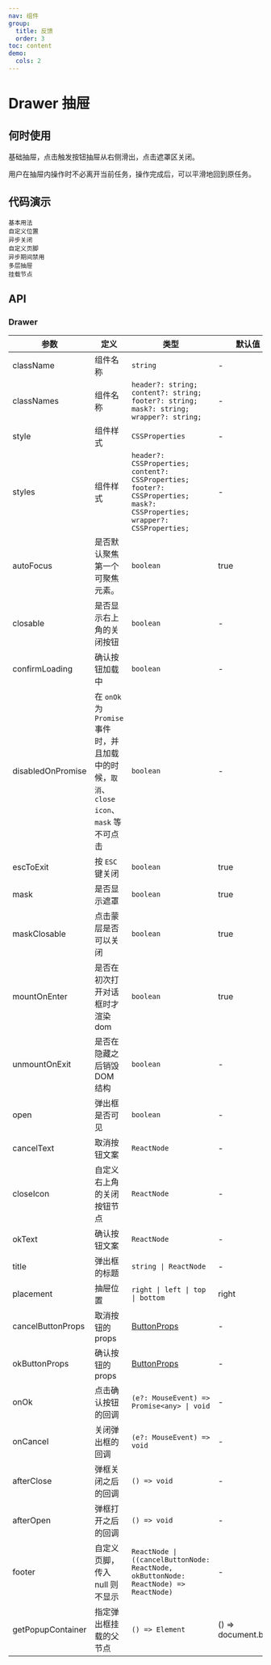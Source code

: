 ```yaml
---
nav: 组件
group:
  title: 反馈
  order: 3
toc: content
demo:
  cols: 2
---
```


# Drawer 抽屉

## 何时使用

基础抽屉，点击触发按钮抽屉从右侧滑出，点击遮罩区关闭。

用户在抽屉内操作时不必离开当前任务，操作完成后，可以平滑地回到原任务。

## 代码演示

<code src="../../packages/ui/examples/drawer/basic.tsx" description="基础抽屉，点击触发按钮抽屉从右侧滑出，点击遮罩区关闭。">基本用法</code>  
<code src="../../packages/ui/examples/drawer/placement.tsx" description="自定义位置，点击触发按钮抽屉从相应的位置滑出。">自定义位置</code>  
<code src="../../packages/ui/examples/drawer/async.tsx" description="在对话框中使用表单时，如提交表单，点击确定后异步关闭对话框。可通过设置 `loadingConfirming` 或 `onOK` 为 `Promise` 时进行异步关闭">异步关闭</code>  
<code src="../../packages/ui/examples/drawer/footer.tsx" description="传入 `okButtonProps` 和 `cancelButtonProps` 可分别自定义确定按钮和取消按钮的 `props`。如果 `okButtonProps` 、 `cancelButtonProps` 仍然不能满足需要的话，可以直接传入 `footer` 来自定义页脚内容。">自定义页脚</code>  
<code src="../../packages/ui/examples/drawer/disabled.tsx" description="通过 `disabledOnPromise` 可设置 `onOk` 在 `Promise` 期间不可关闭对话框。">异步期间禁用</code>  
<code src="../../packages/ui/examples/drawer/two.tsx" description="在抽屉内打开新的抽屉。">多层抽屉</code>  
<code src="../../packages/ui/examples/drawer/container.tsx" description="可以通过 `getPopupContainer` 指定抽屉挂载的父级节点。">挂载节点</code>

## API

### Drawer

| **参数** | **定义** | **类型** | **默认值** |
| --- | --- | --- | --- |
| className | 组件名称 | `string` | - |
| classNames | 组件名称 | `header?: string; content?: string; footer?: string; mask?: string; wrapper?: string;` | - |
| style | 组件样式 | `CSSProperties` | - |
| styles | 组件样式 | `header?: CSSProperties; content?: CSSProperties; footer?: CSSProperties; mask?: CSSProperties; wrapper?: CSSProperties;` | - |
| autoFocus | 是否默认聚焦第一个可聚焦元素。 | `boolean` | true |
| closable | 是否显示右上角的关闭按钮 | `boolean` | - |
| confirmLoading | 确认按钮加载中 | `boolean` | - |
| disabledOnPromise | 在 `onOk` 为 `Promise` 事件时，并且加载中的时候，`取消`、`close icon`、`mask` 等不可点击 | `boolean` | - |
| escToExit | 按 `ESC` 键关闭 | `boolean` | true |
| mask | 是否显示遮罩 | `boolean` | true |
| maskClosable | 点击蒙层是否可以关闭 | `boolean` | true |
| mountOnEnter | 是否在初次打开对话框时才渲染 dom | `boolean` | true |
| unmountOnExit | 是否在隐藏之后销毁 DOM 结构 | `boolean` | - |
| open | 弹出框是否可见 | `boolean` | - |
| cancelText | 取消按钮文案 | `ReactNode` | - |
| closeIcon | 自定义右上角的关闭按钮节点 | `ReactNode` | - |
| okText | 确认按钮文案 | `ReactNode` | - |
| title | 弹出框的标题 | `string \| ReactNode` | - |
| placement | 抽屉位置 | `right \| left \| top \| bottom` | right |
| cancelButtonProps | 取消按钮的 props | [ButtonProps](/ui/button#button) | - |
| okButtonProps | 确认按钮的 props | [ButtonProps](/ui/button#button) | - |
| onOk | 点击确认按钮的回调 | `(e?: MouseEvent) => Promise<any> \| void` | - |
| onCancel | 关闭弹出框的回调 | `(e?: MouseEvent) => void ` | - |
| afterClose | 弹框关闭之后的回调 | `() => void` | - |
| afterOpen | 弹框打开之后的回调 | `() => void` | - |
| footer | 自定义页脚，传入 null 则不显示 | `ReactNode \| ((cancelButtonNode: ReactNode, okButtonNode: ReactNode) => ReactNode)` | - |
| getPopupContainer | 指定弹出框挂载的父节点 | `() => Element` | () => document.body |
